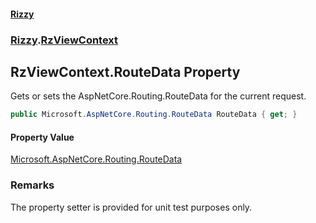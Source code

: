 #### [Rizzy](index 'index')
### [Rizzy](Rizzy 'Rizzy').[RzViewContext](Rizzy.RzViewContext 'Rizzy.RzViewContext')

## RzViewContext.RouteData Property

Gets or sets the AspNetCore.Routing.RouteData for the current request.

```csharp
public Microsoft.AspNetCore.Routing.RouteData RouteData { get; }
```

#### Property Value
[Microsoft.AspNetCore.Routing.RouteData](https://docs.microsoft.com/en-us/dotnet/api/Microsoft.AspNetCore.Routing.RouteData 'Microsoft.AspNetCore.Routing.RouteData')

### Remarks
The property setter is provided for unit test purposes only.